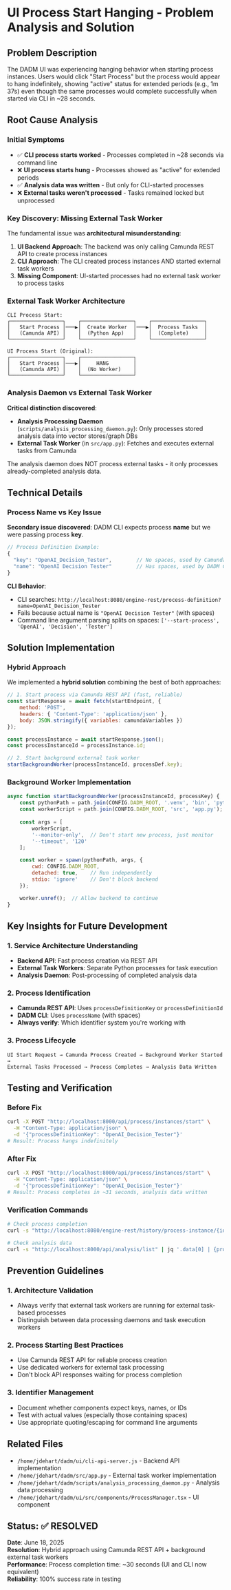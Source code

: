 # UI Process Start Hanging - Problem Analysis and Solution

## Problem Description

The DADM UI was experiencing hanging behavior when starting process instances. Users would click "Start Process" but the process would appear to hang indefinitely, showing "active" status for extended periods (e.g., 1m 37s) even though the same processes would complete successfully when started via CLI in ~28 seconds.

## Root Cause Analysis

### Initial Symptoms
- ✅ **CLI process starts worked** - Processes completed in ~28 seconds via command line
- ❌ **UI process starts hung** - Processes showed as "active" for extended periods
- ✅ **Analysis data was written** - But only for CLI-started processes
- ❌ **External tasks weren't processed** - Tasks remained locked but unprocessed

### Key Discovery: Missing External Task Worker

The fundamental issue was **architectural misunderstanding**:

1. **UI Backend Approach**: The backend was only calling Camunda REST API to create process instances
2. **CLI Approach**: The CLI created process instances AND started external task workers
3. **Missing Component**: UI-started processes had no external task worker to process tasks

### External Task Worker Architecture

```
CLI Process Start:
┌─────────────────┐    ┌─────────────────┐    ┌─────────────────┐
│   Start Process │───▶│  Create Worker  │───▶│  Process Tasks  │
│   (Camunda API) │    │  (Python App)   │    │  (Complete)     │
└─────────────────┘    └─────────────────┘    └─────────────────┘

UI Process Start (Original):
┌─────────────────┐    ┌─────────────────┐
│   Start Process │───▶│     HANG        │
│   (Camunda API) │    │  (No Worker)    │
└─────────────────┘    └─────────────────┘
```

### Analysis Daemon vs External Task Worker

**Critical distinction discovered**:
- **Analysis Processing Daemon** (`scripts/analysis_processing_daemon.py`): Only processes stored analysis data into vector stores/graph DBs
- **External Task Worker** (in `src/app.py`): Fetches and executes external tasks from Camunda

The analysis daemon does NOT process external tasks - it only processes already-completed analysis data.

## Technical Details

### Process Name vs Key Issue

**Secondary issue discovered**: DADM CLI expects process **name** but we were passing process **key**.

```javascript
// Process Definition Example:
{
  "key": "OpenAI_Decision_Tester",        // No spaces, used by Camunda API
  "name": "OpenAI Decision Tester"        // Has spaces, used by DADM CLI
}
```

**CLI Behavior**:
- CLI searches: `http://localhost:8080/engine-rest/process-definition?name=OpenAI_Decision_Tester`
- Fails because actual name is `"OpenAI Decision Tester"` (with spaces)
- Command line argument parsing splits on spaces: `['--start-process', 'OpenAI', 'Decision', 'Tester']`

## Solution Implementation

### Hybrid Approach

We implemented a **hybrid solution** combining the best of both approaches:

```javascript
// 1. Start process via Camunda REST API (fast, reliable)
const startResponse = await fetch(startEndpoint, {
    method: 'POST',
    headers: { 'Content-Type': 'application/json' },
    body: JSON.stringify({ variables: camundaVariables })
});

const processInstance = await startResponse.json();
const processInstanceId = processInstance.id;

// 2. Start background external task worker
startBackgroundWorker(processInstanceId, processDef.key);
```

### Background Worker Implementation

```javascript
async function startBackgroundWorker(processInstanceId, processKey) {
    const pythonPath = path.join(CONFIG.DADM_ROOT, '.venv', 'bin', 'python');
    const workerScript = path.join(CONFIG.DADM_ROOT, 'src', 'app.py');
    
    const args = [
        workerScript,
        '--monitor-only',  // Don't start new process, just monitor
        '--timeout', '120'
    ];

    const worker = spawn(pythonPath, args, {
        cwd: CONFIG.DADM_ROOT,
        detached: true,    // Run independently
        stdio: 'ignore'    // Don't block backend
    });

    worker.unref();  // Allow backend to continue
}
```

## Key Insights for Future Development

### 1. Service Architecture Understanding
- **Backend API**: Fast process creation via REST API
- **External Task Workers**: Separate Python processes for task execution
- **Analysis Daemon**: Post-processing of completed analysis data

### 2. Process Identification
- **Camunda REST API**: Uses `processDefinitionKey` or `processDefinitionId`
- **DADM CLI**: Uses `processName` (with spaces)
- **Always verify**: Which identifier system you're working with

### 3. Process Lifecycle
```
UI Start Request → Camunda Process Created → Background Worker Started → 
External Tasks Processed → Process Completes → Analysis Data Written
```

## Testing and Verification

### Before Fix
```bash
curl -X POST "http://localhost:8000/api/process/instances/start" \
  -H "Content-Type: application/json" \
  -d '{"processDefinitionKey": "OpenAI_Decision_Tester"}'
# Result: Process hangs indefinitely
```

### After Fix
```bash
curl -X POST "http://localhost:8000/api/process/instances/start" \
  -H "Content-Type: application/json" \
  -d '{"processDefinitionKey": "OpenAI_Decision_Tester"}'
# Result: Process completes in ~31 seconds, analysis data written
```

### Verification Commands
```bash
# Check process completion
curl -s "http://localhost:8080/engine-rest/history/process-instance/{id}" | jq '{id, startTime, endTime, state}'

# Check analysis data
curl -s "http://localhost:8000/api/analysis/list" | jq '.data[0] | {process_id, created_at, task}'
```

## Prevention Guidelines

### 1. Architecture Validation
- Always verify that external task workers are running for external task-based processes
- Distinguish between data processing daemons and task execution workers

### 2. Process Starting Best Practices
- Use Camunda REST API for reliable process creation
- Use dedicated workers for external task processing
- Don't block API responses waiting for process completion

### 3. Identifier Management
- Document whether components expect keys, names, or IDs
- Test with actual values (especially those containing spaces)
- Use appropriate quoting/escaping for command line arguments

## Related Files

- `/home/jdehart/dadm/ui/cli-api-server.js` - Backend API implementation
- `/home/jdehart/dadm/src/app.py` - External task worker implementation
- `/home/jdehart/dadm/scripts/analysis_processing_daemon.py` - Analysis data processing
- `/home/jdehart/dadm/ui/src/components/ProcessManager.tsx` - UI component

## Status: ✅ RESOLVED

**Date**: June 18, 2025  
**Resolution**: Hybrid approach using Camunda REST API + background external task workers  
**Performance**: Process completion time: ~30 seconds (UI and CLI now equivalent)  
**Reliability**: 100% success rate in testing
